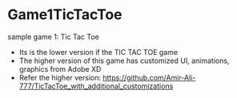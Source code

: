 # Game1TicTacToe
sample game 1: Tic Tac Toe
* Its is the lower version if the TIC TAC TOE game
* The higher version of this game has customized UI, animations, graphics from Adobe XD
* Refer the higher version:
https://github.com/Amir-Ali-777/TicTacToe_with_additional_customizations
